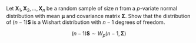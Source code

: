 Let $\textbf{X}_{1}, \textbf{X}_{2}, \dots, \textbf{X}_{n}$ be a random sample of size $n$ from a $p$-variate normal distribution with mean $\mathbf{\mu}$ and covariance matrix $\mathbf{\Sigma}$.
Show that the distribution of $(n-1)\textbf{S}$ is a Wishart distribution with $n-1$ degrees of freedom.

$$
(n-1)
\textbf{S}
\sim
W_{p}
\left(n-1, \mathbf{\Sigma}\right)
$$
